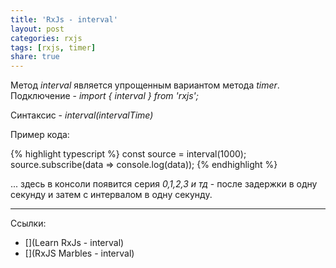 ```yaml
---
title: 'RxJs - interval'
layout: post
categories: rxjs
tags: [rxjs, timer]
share: true
---
```


Метод _interval_ является упрощенным вариантом метода _timer_.
Подключение - _import { interval } from 'rxjs';_

Синтаксис - _interval(intervalTime)_

Пример кода:

{% highlight typescript %}
const source = interval(1000);
source.subscribe(data => console.log(data));
{% endhighlight %}

... здесь в консоли появится серия _0,1,2,3 и тд_ - после задержки в одну секунду и затем с интервалом в одну секунду.

---

Ссылки:

- [](Learn RxJs - interval)
- [](RxJS Marbles - interval)
